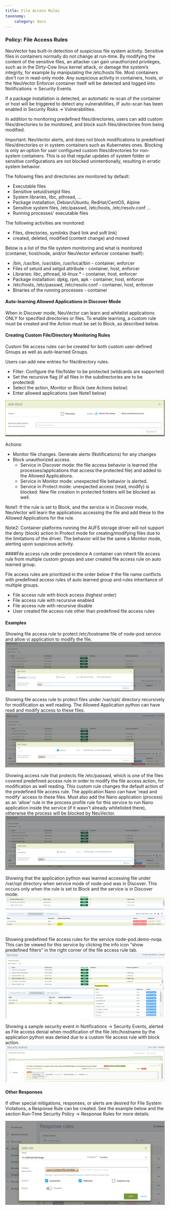 ```yaml
---
title: File Access Rules
taxonomy:
    category: docs
---
```


### Policy: File Access Rules
NeuVector has built-in detection of suspicious file system activity. Sensitive files in containers normally do not change at run-time. By modifying the content of the sensitive files, an attacker can gain unauthorized privileges, such as in the Dirty-Cow linux kernel attack, or damage the system’s integrity, for example by manipulating the /etc/hosts file. Most containers don't run in read-only mode. Any suspicious activity in containers, hosts, or the NeuVector Enforcer container itself will be detected and logged into Notifications -> Security Events.

If a package installation is detected, an automatic re-scan of the container or host will be triggered to detect any vulnerabilities, IF auto-scan has been enabled in Security Risks -> Vulnerabilities.

In addition to monitoring predefined files/directories, users can add custom files/directories to be monitored, and block such files/directories from being modified.

Important: NeuVector alerts, and does not block modifications to predefined files/directories or in system containers such as Kubernetes ones. Blocking is only an option for user configured custom files/directories for non-system containers. This is so that regular updates of system folder or sensitive configurations are not blocked unintentionally, resulting in erratic system behavior.

The following files and directories are monitored by default:
+ Executable files
+ Sensitive setuid/setgid files
+ System libraries, libc, pthread, ...
+ Package installation, Debian/Ubuntu, RedHat/CentOS, Alpine
+ Sensitive system files, /etc/passwd, /etc/hosts, /etc/resolv.conf …
+ Running processes' executable files

The following activities are monitored:
+ Files, directories, symlinks (hard link and soft link) 
+ created, deleted, modified (content change) and moved

Below is a list of the file system monitoring and what is monitored (container, host/node, and/or NeuVector enforcer container itself):

+ /bin, /usr/bin, /usr/sbin, /usr/local/bin - container, enforcer
+ Files of setuid and setgid attribute - container, host, enforcer
+ Libraries: libc, pthread, ld-linux.* - container, host, enforcer
+ Package installation: dpkg, rpm, apk - container, host, enforcer
+ /etc/hosts, /etc/passwd, /etc/resolv.conf - container, host, enforcer
+ Binaries of the running processes - container

#### Auto-learning Allowed Applications in Discover Mode
When in Discover mode, NeuVector can learn and whitelist applications ONLY for specified directories or files. To enable learning, a custom rule must be created and the Action must be set to Block, as described below.

#### Creating Custom File/Directory Monitoring Rules
Custom file access rules can be created for both custom user-defined Groups as well as auto-learned Groups.

Users can add new entries for file/directory rules. 
+ Filter: Configure the file/folder to be protected (wildcards are supported)
+ Set the recursive flag (if all files in the subdirectories are to be protected)
+ Select the action, Monitor or Block (see Actions below)
+ Enter allowed applications (see Note1 below)

![FileRules](file_rules.png)

Actions:
+ Monitor file changes. Generate alerts (Notifications) for any changes
+ Block unauthorized access. 
    - Service in Discover mode: the file access behavior is learned (the processes/applications that access the protected file) and added to the Allowed Applications.
    - Service in Monitor mode: unexpected file behavior is alerted.
    - Service in Protect mode: unexpected access (read, modify) is blocked. New file creation in protected folders will be blocked as well.

Note1: If the rule is set to Block, and the service is in Discover mode, NeuVector will learn the applications accessing the file and add these to the Allowed Applications for the rule.

Note2:  Container platforms running the AUFS storage driver will not support the deny (block) action in Protect mode for creating/modifying files due to the limitations of the driver. The behavior will be the same a Monitor mode, alerting upon suspicious activity.

####File access rule order precedence
A container can inherit file access rule from multiple custom groups and user created file access rule on auto learned group.

File access rules are prioritized in the order below if the file name conflicts with predefined access rules of auto learned group and rules inheritance of multiple groups.
+ File access rule with block access (highest order)
+ File access rule with recursive enabled 
+ File access rule with recursive disable
+ User created file access rule other than predefined file access rules


#### Examples
Showing file access rule to protect /etc/hostname file of node-pod service and allow vi application to modify the file. 
![FileRules](example1.png)

Showing file access rule to protect files under /var/opt/ directory recursively for modification as well reading. The Allowed Application python can have read and modify access to these files.
![FileRules](example2.png)

Showing access rule that protects file /etc/passwd, which is one of the files covered predefined access rule in order to modify the file access action, for modification as well reading. This custom rule changes the default action of the predefined file access rule. The application Nano can have 'read and modify' access to these files. Must also add the Nano application (process) as an 'allow' rule in the process profile rule for this service to run Nano application inside the service (if it wasn't already whitelisted there), otherwise the process will be blocked by NeuVector.
![FileRules](example3.png)

Showing that the application python was learned accessing file under /var/opt directory when service mode of node-pod was in Discover. This occurs only when the rule is set to Block and the service is in Discover mode.
![FileRules](example4.png)

Showing predefined file access rules for the service node-pod.demo-nvqa. This can be viewed for this service by clicking the info icon “show predefined filters” in the right corner of the file access rule tab.
![FileRules](predefined.png)

Showing a sample security event in Notifications -> Security Events, alerted as File access denial when modification of the file /etc/hostname by the application python was denied due to a custom file access rule with block action.
![FileRules](securityevent.png)

#### Other Responses
If other special mitigations, responses, or alerts are desired for File System Violations, a Response Rule can be created. See the example below and the section Run-Time Security Policy -> Response Rules for more details.

![FileResponse](file-response1.png)



